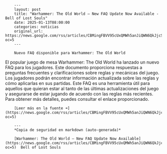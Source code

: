         ---
        layout: post
        title: "Warhammer: The Old World – New FAQ Update Now Available - Bell of Lost Souls"
        date: 2025-01-13T08:00:00
        categories: noticias
        original_url: https://news.google.com/rss/articles/CBMingFBVV95cUxQMWh5anJiQWN6QkJjcS1INzJiaS11ZkQ1VTFrcEdoaUl4bzZnSHFUdUZGdmFyeWUyTlRmcmJ5OWU5NVlXaFpOZm4yN3o1UjQtcExwbXBNWjM5Wno5ejR2VWhLM0dnSm5BTS0wWUpFc2tmem9yNXVUY044U3lPRlZIQ0Q5YUNtVEhUS1dfaVo1MDFzbFZvZnNZQTRmNm9NZw?oc=5
        ---

        Nuevo FAQ disponible para Warhammer: The Old World
El popular juego de mesa Warhammer: The Old World ha lanzado un nuevo FAQ para los jugadores. Este documento proporciona respuestas a preguntas frecuentes y clarificaciones sobre reglas y mecánicas del juego. Los jugadores podrán encontrar información actualizada sobre las reglas y cómo aplicarlas en sus partidas. Este FAQ es una herramienta útil para aquellos que quieran estar al tanto de las últimas actualizaciones del juego y asegurarse de estar jugando de acuerdo con las reglas más recientes. Para obtener más detalles, puedes consultar el enlace proporcionado.

        [Leer más en la fuente ➜](https://news.google.com/rss/articles/CBMingFBVV95cUxQMWh5anJiQWN6QkJjcS1INzJiaS11ZkQ1VTFrcEdoaUl4bzZnSHFUdUZGdmFyeWUyTlRmcmJ5OWU5NVlXaFpOZm4yN3o1UjQtcExwbXBNWjM5Wno5ejR2VWhLM0dnSm5BTS0wWUpFc2tmem9yNXVUY044U3lPRlZIQ0Q5YUNtVEhUS1dfaVo1MDFzbFZvZnNZQTRmNm9NZw?oc=5)

        ---
        *Copia de seguridad en markdown (auto-generada)*

        [Warhammer: The Old World – New FAQ Update Now Available](https://news.google.com/rss/articles/CBMingFBVV95cUxQMWh5anJiQWN6QkJjcS1INzJiaS11ZkQ1VTFrcEdoaUl4bzZnSHFUdUZGdmFyeWUyTlRmcmJ5OWU5NVlXaFpOZm4yN3o1UjQtcExwbXBNWjM5Wno5ejR2VWhLM0dnSm5BTS0wWUpFc2tmem9yNXVUY044U3lPRlZIQ0Q5YUNtVEhUS1dfaVo1MDFzbFZvZnNZQTRmNm9NZw?oc=5)  Bell of Lost Souls
